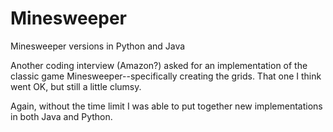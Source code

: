 # Minesweeper
Minesweeper versions in Python and Java

Another coding interview (Amazon?) asked for an implementation of the classic game Minesweeper--specifically creating the grids. That one I think went OK, but still a little clumsy.

Again, without the time limit I was able to put together new implementations in both Java and Python.
